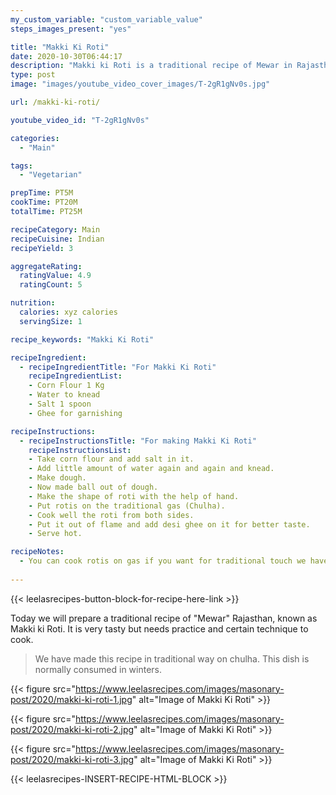 ```yaml
---
my_custom_variable: "custom_variable_value"
steps_images_present: "yes"

title: "Makki Ki Roti"
date: 2020-10-30T06:44:17
description: "Makki ki Roti is a traditional recipe of Mewar in Rajasthan. It is very tasty but needs practice and certain technique to cook."
type: post
image: "images/youtube_video_cover_images/T-2gR1gNv0s.jpg"

url: /makki-ki-roti/

youtube_video_id: "T-2gR1gNv0s"

categories: 
  - "Main"

tags:
  - "Vegetarian"

prepTime: PT5M
cookTime: PT20M
totalTime: PT25M

recipeCategory: Main
recipeCuisine: Indian
recipeYield: 3

aggregateRating:
  ratingValue: 4.9
  ratingCount: 5

nutrition:
  calories: xyz calories
  servingSize: 1

recipe_keywords: "Makki Ki Roti"

recipeIngredient:
  - recipeIngredientTitle: "For Makki Ki Roti"
    recipeIngredientList:
    - Corn Flour 1 Kg
    - Water to knead
    - Salt 1 spoon
    - Ghee for garnishing

recipeInstructions:
  - recipeInstructionsTitle: "For making Makki Ki Roti"
    recipeInstructionsList:
    - Take corn flour and add salt in it.
    - Add little amount of water again and again and knead.
    - Make dough.
    - Now made ball out of dough.
    - Make the shape of roti with the help of hand.
    - Put rotis on the traditional gas (Chulha).
    - Cook well the roti from both sides.
    - Put it out of flame and add desi ghee on it for better taste.
    - Serve hot.

recipeNotes: 
  - You can cook rotis on gas if you want for traditional touch we have used chulha.
   
---
```


{{< leelasrecipes-button-block-for-recipe-here-link >}}

Today we will prepare a traditional recipe of "Mewar" Rajasthan, known as Makki ki Roti. It is very tasty but needs practice and certain technique to cook. 

> We have made this recipe in traditional way on chulha. This dish is normally consumed in winters.

{{< figure src="https://www.leelasrecipes.com/images/masonary-post/2020/makki-ki-roti-1.jpg" alt="Image of Makki Ki Roti" >}}

{{< figure src="https://www.leelasrecipes.com/images/masonary-post/2020/makki-ki-roti-2.jpg" alt="Image of Makki Ki Roti" >}}

{{< figure src="https://www.leelasrecipes.com/images/masonary-post/2020/makki-ki-roti-3.jpg" alt="Image of Makki Ki Roti" >}}

{{< leelasrecipes-INSERT-RECIPE-HTML-BLOCK >}}

